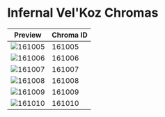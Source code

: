 # Infernal Vel'Koz Chromas

| Preview | Chroma ID |
|---------|-----------|
| ![161005](https://raw.communitydragon.org/latest/plugins/rcp-be-lol-game-data/global/default/v1/champion-chroma-images/161/161005.png) | 161005 |
| ![161006](https://raw.communitydragon.org/latest/plugins/rcp-be-lol-game-data/global/default/v1/champion-chroma-images/161/161006.png) | 161006 |
| ![161007](https://raw.communitydragon.org/latest/plugins/rcp-be-lol-game-data/global/default/v1/champion-chroma-images/161/161007.png) | 161007 |
| ![161008](https://raw.communitydragon.org/latest/plugins/rcp-be-lol-game-data/global/default/v1/champion-chroma-images/161/161008.png) | 161008 |
| ![161009](https://raw.communitydragon.org/latest/plugins/rcp-be-lol-game-data/global/default/v1/champion-chroma-images/161/161009.png) | 161009 |
| ![161010](https://raw.communitydragon.org/latest/plugins/rcp-be-lol-game-data/global/default/v1/champion-chroma-images/161/161010.png) | 161010 |